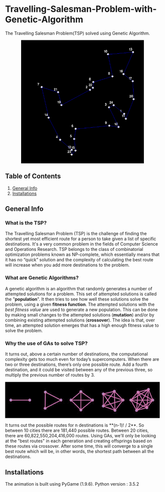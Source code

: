 # Travelling-Salesman-Problem-with-Genetic-Algorithm
The Travelling Salesman Problem(TSP) solved using Genetic Algorithm.

<p align = "center"><img align = "center" src = "images/25pop5000.png" width = 400 height = 400/></p>

## Table of Contents
1. [General Info](#general-info)
2. [Installations](#installations)

## General Info
### What is the TSP?
The Travelling Salesman Problem (TSP) is the challenge of finding the shortest yet most efficient route for a person to take given a list of specific destinations. It's a very common problem in the fields of Computer Science and Operations Research. TSP belongs to the class of combinatorial optimization problems known as NP-complete, which essentially means that it has no “quick” solution and the complexity of calculating the best route will increase when you add more destinations to the problem. 

### What are Genetic Algorithms?
A genetic algorithm is an algorithm that randomly generates a number of attempted solutions for a problem. This set of attempted solutions is called the "**population**".
It then tries to see how well these solutions solve the problem, using a given **fitness function**. The attempted solutions with the *best fitness value* are used to generate a new population. This can be done by making small changes to the attempted solutions (**mutation**) and/or by combining existing attempted solutions (**crossover**).
The idea is that, over time, an attempted solution emerges that has a high enough fitness value to solve the problem.

### Why the use of GAs to solve TSP?
It turns out, above a certain number of destinations, the computational complexity gets too much even for today’s supercomputers. When there are two or three destinations, there’s only one possible route. Add a fourth destination, and it could be visited between any of the previous three, so multiply the previous number of routes by 3. 
<p align = "center"><img align = "center" src = "images/explanation.png"/></p>
It turns out the possible routes for n destinations is **(n-1)! / 2**.  So between 10 cities there are 181,440 possible routes. Between 20 cities, there are 60,822,550,204,416,000 routes.
Using GAs, we'll only be looking at the "best routes" in each generation and creating offsprings based on these routes via crossover. After some time, this will converge to a single best route which will be, in other words, the shortest path between all the destinations. 

## Installations
The animation is built using PyGame (1.9.6).
Python version : 3.5.2


